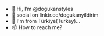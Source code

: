 - 👋 Hi, I’m @dogukanstyles
- 👀 social on linktr.ee/dogukanyildirim
- 🌱 I'm from Türkiye(Turkey)...
- 📫 How to reach me?
<!---
dogukanstyles/dogukanstyles is a ✨ special ✨ repository because its `README.md` (this file) appears on your GitHub profile.
You can click the Preview link to take a look at your changes.
--->
